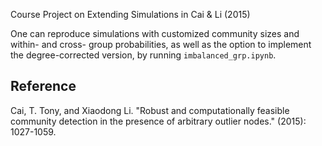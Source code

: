 Course Project on Extending Simulations in Cai \& Li (2015)

One can reproduce simulations with customized community sizes and within- and cross- group probabilities, as well as the option to implement the degree-corrected version, by running `imbalanced_grp.ipynb`.

## Reference
Cai, T. Tony, and Xiaodong Li. "Robust and computationally feasible community detection in the presence of arbitrary outlier nodes." (2015): 1027-1059.
